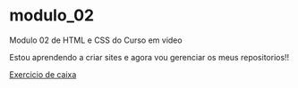 # modulo_02
 Modulo 02 de HTML e CSS do Curso em video

 Estou aprendendo a criar sites e agora vou gerenciar os meus repositorios!!

 <a href="https://allansales03.github.io/modulo_02/caixa02">Exercicio de caixa</a> 
